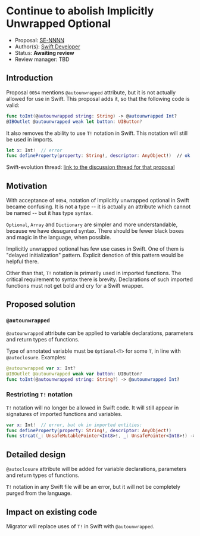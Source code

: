 # Continue to abolish Implicitly Unwrapped Optional

* Proposal: [SE-NNNN](https://github.com/apple/swift-evolution/blob/master/proposals/NNNN-name.md)
* Author(s): [Swift Developer](https://github.com/swiftdev)
* Status: **Awaiting review**
* Review manager: TBD

## Introduction

Proposal `0054` mentions `@autounwrapped` attribute, but it is not actually allowed for use in Swift.
This proposal adds it, so that the following code is valid:

```swift
func toInt(@autounwrapped string: String) -> @autounwrapped Int?
@IBOutlet @autounwrapped weak let button: UIButton?
```

It also removes the ability to use `T!` notation in Swift. This notation will still be used in imports.

```swift
let x: Int!  // error
func defineProperty(property: String!, descriptor: AnyObject!)  // ok
```

Swift-evolution thread: [link to the discussion thread for that proposal](https://lists.swift.org/pipermail/swift-evolution)

## Motivation

With acceptance of `0054`, notation of implicitly unwrapped optional in Swift became confusing.
It is not a type -- it is actually an attribute which cannot be named -- but it has type syntax.

`Optional`, `Array` and `Dictionary` are simpler and more understandable, because we have desugared syntax.
There should be fewer black boxes and magic in the language, when possible.

Implicitly unwrapped optional has few use cases in Swift. One of them is "delayed initialization" pattern.
Explicit denotion of this pattern would be helpful there.

Other than that, `T!` notation is primarily used in imported functions.
The critical requirement to syntax there is brevity.
Declarations of such imported functions must not get bold and cry for a Swift wrapper.

## Proposed solution

### `@autounwrapped`

`@autounwrapped` attribute can be applied to variable declarations, parameters and return types of functions.

Type of annotated variable must be `Optional<T>` for some `T`, in line with `@autoclosure`. Examples:

```swift
@autounwrapped var x: Int?
@IBOutlet @autounwrapped weak var button: UIButton?
func toInt(@autounwrapped string: String?) -> @autounwrapped Int?
```

### Restricting `T!` notation

`T!` notation will no longer be allowed in Swift code.
It will still appear in signatures of imported functions and variables.

```swift
var x: Int!  // error, but ok in imported entities:
func defineProperty(property: String!, descriptor: AnyObject!)
func strcat(_: UnsafeMutablePointer<Int8>!, _: UnsafePointer<Int8>!) -> UnsafeMutablePointer<Int8>!
```

## Detailed design

`@autoclosure` attribute will be added for variable declarations, parameters and return types of functions.

`T!` notation in any Swift file will be an error, but it will not be completely purged from the language.

## Impact on existing code

Migrator will replace uses of `T!` in Swift with `@autounwrapped`.
